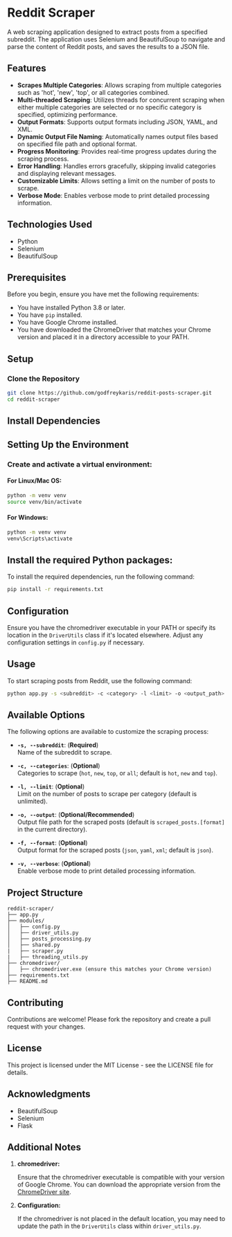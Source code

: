 # Reddit Scraper

A web scraping application designed to extract posts from a specified subreddit. The application uses Selenium and BeautifulSoup to navigate and parse the content of Reddit posts, and saves the results to a JSON file.

## Features

- **Scrapes Multiple Categories**: Allows scraping from multiple categories such as 'hot', 'new', 'top', or all categories combined.
- **Multi-threaded Scraping**: Utilizes threads for concurrent scraping when either multiple categories are selected or no specific category is specified, optimizing performance.
- **Output Formats**: Supports output formats including JSON, YAML, and XML.
- **Dynamic Output File Naming**: Automatically names output files based on specified file path and optional format.
- **Progress Monitoring**: Provides real-time progress updates during the scraping process.
- **Error Handling**: Handles errors gracefully, skipping invalid categories and displaying relevant messages.
- **Customizable Limits**: Allows setting a limit on the number of posts to scrape.
- **Verbose Mode**: Enables verbose mode to print detailed processing information.


## Technologies Used

- Python
- Selenium
- BeautifulSoup

## Prerequisites

Before you begin, ensure you have met the following requirements:

- You have installed Python 3.8 or later.
- You have `pip` installed.
- You have Google Chrome installed.
- You have downloaded the ChromeDriver that matches your Chrome version and placed it in a directory accessible to your PATH.

## Setup

### Clone the Repository

```sh
git clone https://github.com/godfreykaris/reddit-posts-scraper.git
cd reddit-scraper
```

## Install Dependencies

## Setting Up the Environment

### Create and activate a virtual environment:

#### For Linux/Mac OS:

```bash
python -m venv venv
source venv/bin/activate
```

#### For Windows:
```bash
python -m venv venv
venv\Scripts\activate
```

## Install the required Python packages:

To install the required dependencies, run the following command:

```bash
pip install -r requirements.txt
```

## Configuration
Ensure you have the chromedriver executable in your PATH or specify its location in the `DriverUtils` class if it's located elsewhere.
Adjust any configuration settings in `config.py` if necessary.


## Usage
To start scraping posts from Reddit, use the following command:

```bash
python app.py -s <subreddit> -c <category> -l <limit> -o <output_path> -f <format> -v
```

## Available Options

The following options are available to customize the scraping process:

- **`-s, --subreddit`**: (**Required**)  
  Name of the subreddit to scrape.

- **`-c, --categories`**: (**Optional**)  
  Categories to scrape (`hot`, `new`, `top`, or `all`; default is `hot`, `new` and `top`).

- **`-l, --limit`**: (**Optional**)  
  Limit on the number of posts to scrape per category (default is unlimited).

- **`-o, --output`**: (**Optional/Recommended**)  
  Output file path for the scraped posts (default is `scraped_posts.[format]` in the current directory).

- **`-f, --format`**: (**Optional**)  
  Output format for the scraped posts (`json`, `yaml`, `xml`; default is `json`).

- **`-v, --verbose`**: (**Optional**)  
  Enable verbose mode to print detailed processing information.


## Project Structure
```
reddit-scraper/
├── app.py
├── modules/
│   ├── config.py
│   ├── driver_utils.py
│   ├── posts_processing.py
│   ├── shared.py
|   ├── scraper.py
|   ├── threading_utils.py
├── chromedriver/
│   ├── chromedriver.exe (ensure this matches your Chrome version)
├── requirements.txt
├── README.md
```

## Contributing
Contributions are welcome! Please fork the repository and create a pull request with your changes.

## License
This project is licensed under the MIT License - see the LICENSE file for details.

## Acknowledgments
- BeautifulSoup
- Selenium
- Flask

## Additional Notes

1. **chromedriver:**

   Ensure that the chromedriver executable is compatible with your version of Google Chrome. You can download the appropriate version from the [ChromeDriver site](https://developer.chrome.com/docs/chromedriver/downloads).

2. **Configuration:**

   If the chromedriver is not placed in the default location, you may need to update the path in the `DriverUtils` class within `driver_utils.py`.
